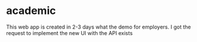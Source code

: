 # academic
This web app is created in 2-3 days what the demo for employers. I got the request to implement the new UI with the API exists
